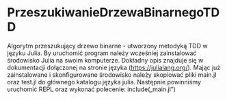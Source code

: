 # PrzeszukiwanieDrzewaBinarnegoTDD
Algorytm przeszukujący drzewo binarne - utworzony metodyką TDD w języku Julia. 
By uruchomić program należy wcześniej zainstalować środowisko Julia na swoim komputerze.
Dokładny opis znajduje się w dokumentacji dołączonej na stronie języka (https://julialang.org/). 
Mając już zainstalowane i skonfigurowane środowisko należy skopiować pliki main.jl oraz test.jl do
głównego katalogu języka julia. Następnie powinniśmy uruchomić REPL oraz wykonać polecenie: include(„main.jl”)
